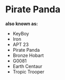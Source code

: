 # Pirate Panda

**also known as:**
- KeyBoy
- Iron
- APT 23
- Pirate Panda
- Bronze Hobart
- G0081
- Earth Centaur
- Tropic Trooper
